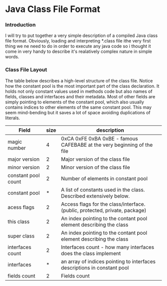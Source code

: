 # Java Class File Format

### Introduction
I will try to put together a very simple description of a compiled Java class file format. Obviously, loading and interpreting *.class file ithe very first thing we ne need to do in order to execute any java code so i thought it come in very handy to describe it's realatively complex nature in simple words.

### Class File Layout
The table below describes a high-level structure of the class file. Notice how the constant pool is the most important part of the class declaration. It holds not only constant values used in methods code but also names of fields, classes and interfaces and their metadata. Most of other fields are simply pointing to elements of the constant pool, which also usually contains indices to other elements of the same constant pool. This may seem mind-bending but it saves a lot of space avoiding duplications of literals.


| Field              | size | description                                                                   |
---------------------|------|-------------------------------------------------------------------------------|
| magic number       | 4    |  0xCA 0xFE 0xBA 0xBE  -  famous CAFEBABE at the very beginning of the file    | 
| major version      | 2    |  Major version of the class file                                              |
| minor version      | 2    |  Minor version of the class file                                              |
| constant pool count| 2    |  Number of elements in constant pool                                          |
| constant pool      | *    |  A list of constants used in the class. Described extensively below.          |
| acess flags        | 2    |  Access flags for the class/interface. (public, protected, private, package)  |
| this class         | 2    |  An index pointing to the contant pool element describing the class           |
| super class        | 2    |  An index pointing to the contant pool element describing the class           |
| interfaces count   | 2    |  Interfaces count - how many interfaces does the class implement              |
| interfaces         | *    |  an array of indices pointing to interfaces descriptions in constant pool     |
| fields count       | 2    |  Fields count                                                                 |
